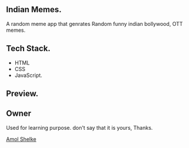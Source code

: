 ## Indian Memes.

A random meme app that genrates Random funny indian bollywood, OTT memes.

## Tech Stack.

- HTML
- CSS
- JavaScript.

## Preview.

## Owner

Used for learning purpose. don't say that it is yours, Thanks.

[Amol Shelke](https://github.com/AmolShelke2)
